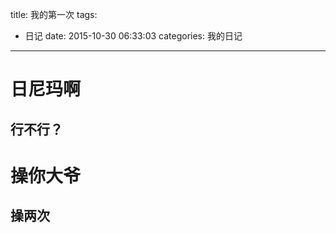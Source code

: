 title: 我的第一次
tags:
  - 日记
date: 2015-10-30 06:33:03
categories: 我的日记
---
# 日尼玛啊
## 行不行？
# 操你大爷
## 操两次